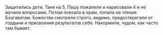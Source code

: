 Защитились дети, Таня на 5, Пашу пожалели и нарисовали 4 и не мучали вопросами. Потом поехала в храм, попала на чтение Бхагаватам. Божества смотрели строго, видимо, предостерегали от гордыни и присвоения результатов себе. Накормили, чудом, как часто там бывает.